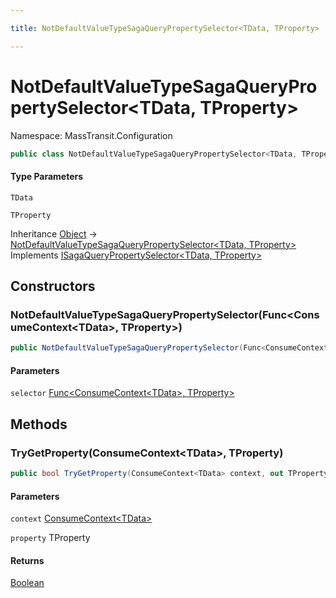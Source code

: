 ```yaml
---

title: NotDefaultValueTypeSagaQueryPropertySelector<TData, TProperty>

---
```


# NotDefaultValueTypeSagaQueryPropertySelector\<TData, TProperty\>

Namespace: MassTransit.Configuration

```csharp
public class NotDefaultValueTypeSagaQueryPropertySelector<TData, TProperty> : ISagaQueryPropertySelector<TData, TProperty>
```

#### Type Parameters

`TData`<br/>

`TProperty`<br/>

Inheritance [Object](https://learn.microsoft.com/en-us/dotnet/api/system.object) → [NotDefaultValueTypeSagaQueryPropertySelector\<TData, TProperty\>](../masstransit-configuration/notdefaultvaluetypesagaquerypropertyselector-2)<br/>
Implements [ISagaQueryPropertySelector\<TData, TProperty\>](../masstransit-configuration/isagaquerypropertyselector-2)

## Constructors

### **NotDefaultValueTypeSagaQueryPropertySelector(Func\<ConsumeContext\<TData\>, TProperty\>)**

```csharp
public NotDefaultValueTypeSagaQueryPropertySelector(Func<ConsumeContext<TData>, TProperty> selector)
```

#### Parameters

`selector` [Func\<ConsumeContext\<TData\>, TProperty\>](https://learn.microsoft.com/en-us/dotnet/api/system.func-2)<br/>

## Methods

### **TryGetProperty(ConsumeContext\<TData\>, TProperty)**

```csharp
public bool TryGetProperty(ConsumeContext<TData> context, out TProperty property)
```

#### Parameters

`context` [ConsumeContext\<TData\>](../../masstransit-abstractions/masstransit/consumecontext-1)<br/>

`property` TProperty<br/>

#### Returns

[Boolean](https://learn.microsoft.com/en-us/dotnet/api/system.boolean)<br/>
